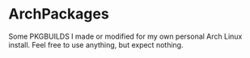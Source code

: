 # ArchPackages
Some PKGBUILDS I made or modified for my own personal Arch Linux install. Feel free to use anything, but expect nothing.
